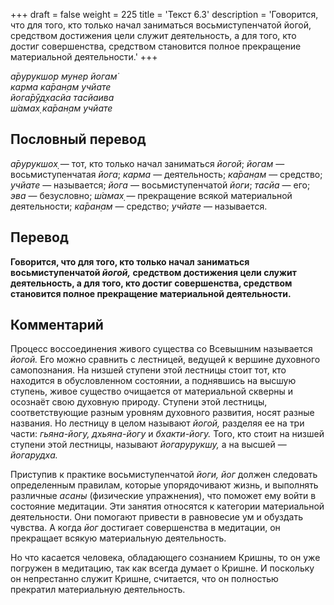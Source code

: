 +++
draft = false
weight = 225
title = 'Текст 6.3'
description = 'Говорится, что для того, кто только начал заниматься восьмиступенчатой йогой, средством достижения цели служит деятельность, а для того, кто достиг совершенства, средством становится полное прекращение материальной деятельности.'
+++

_а̄рурукшор мунер йогам̇  
карма ка̄ран̣ам учйате  
йога̄рӯд̣хасйа тасйаива  
ш́амах̣ ка̄ран̣ам учйате_

## Пословный перевод

_а̄рурукшох̣_ — тот, кто только начал заниматься _йогой_; _йогам_ — восьмиступенчатая _йога_; _карма_ — деятельность; _ка̄ран̣ам_ — средство; _учйате_ — называется; _йога_ — восьмиступенчатой _йоги_; _тасйа_ — его; _эва_ — безусловно; _ш́амах̣_ — прекращение всякой материальной деятельности; _ка̄ран̣ам_ — средство; _учйате_ — называется.

## Перевод

**Говорится, что для того, кто только начал заниматься восьмиступенчатой _йогой,_ средством достижения цели служит деятельность, а для того, кто достиг совершенства, средством становится полное прекращение материальной деятельности.**

## Комментарий

Процесс воссоединения живого существа со Всевышним называется _йогой._ Его можно сравнить с лестницей, ведущей к вершине духовного самопознания. На низшей ступени этой лестницы стоит тот, кто находится в обусловленном состоянии, а поднявшись на высшую ступень, живое существо очищается от материальной скверны и осознаёт свою духовную природу. Ступени этой лестницы, соответствующие разным уровням духовного развития, носят разные названия. Но лестницу в целом называют _йогой,_ разделяя ее на три части: _гьяна-йогу, дхьяна-йогу_ и _бхакти-йогу._ Того, кто стоит на низшей ступени этой лестницы, называют _йогарурукшу,_ а на высшей — _йогарудха._

Приступив к практике восьмиступенчатой _йоги, йог_ должен следовать определенным правилам, которые упорядочивают жизнь, и выполнять различные _асаны_ (физические упражнения), что поможет ему войти в состояние медитации. Эти занятия относятся к категории материальной деятельности. Они помогают привести в равновесие ум и обуздать чувства. А когда _йог_ достигает совершенства в медитации, он прекращает всякую материальную деятельность.

Но что касается человека, обладающего сознанием Кришны, то он уже погружен в медитацию, так как всегда думает о Кришне. И поскольку он непрестанно служит Кришне, считается, что он полностью прекратил материальную деятельность.
